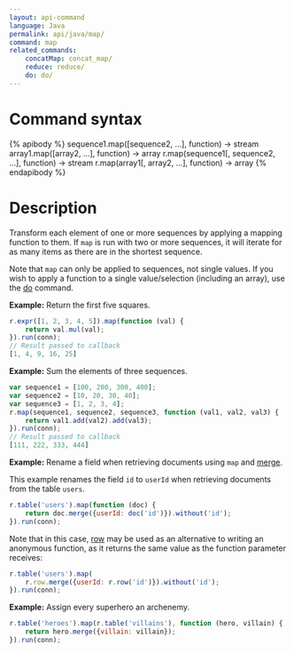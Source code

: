 ```yaml
---
layout: api-command
language: Java
permalink: api/java/map/
command: map
related_commands:
    concatMap: concat_map/
    reduce: reduce/
    do: do/
---
```


# Command syntax #

{% apibody %}
sequence1.map([sequence2, ...], function) &rarr; stream
array1.map([array2, ...], function) &rarr; array
r.map(sequence1[, sequence2, ...], function) &rarr; stream
r.map(array1[, array2, ...], function) &rarr; array
{% endapibody %}

# Description #

Transform each element of one or more sequences by applying a mapping function to them. If `map` is run with two or more sequences, it will iterate for as many items as there are in the shortest sequence.

Note that `map` can only be applied to sequences, not single values. If you wish to apply a function to a single value/selection (including an array), use the [do](/api/java/do) command.

__Example:__ Return the first five squares.

```js
r.expr([1, 2, 3, 4, 5]).map(function (val) {
    return val.mul(val);
}).run(conn);
// Result passed to callback
[1, 4, 9, 16, 25]
```

__Example:__ Sum the elements of three sequences.

```js
var sequence1 = [100, 200, 300, 400];
var sequence2 = [10, 20, 30, 40];
var sequence3 = [1, 2, 3, 4];
r.map(sequence1, sequence2, sequence3, function (val1, val2, val3) {
    return val1.add(val2).add(val3);
}).run(conn);
// Result passed to callback
[111, 222, 333, 444]
```

__Example:__ Rename a field when retrieving documents using `map` and [merge](/api/java/merge/).

This example renames the field `id` to `userId` when retrieving documents from the table `users`.

```js
r.table('users').map(function (doc) {
    return doc.merge({userId: doc('id')}).without('id');
}).run(conn);
```

Note that in this case, [row](/api/java/row) may be used as an alternative to writing an anonymous function, as it returns the same value as the function parameter receives:

```js
r.table('users').map(
    r.row.merge({userId: r.row('id')}).without('id');
}).run(conn);
```


__Example:__ Assign every superhero an archenemy.

```js
r.table('heroes').map(r.table('villains'), function (hero, villain) {
    return hero.merge({villain: villain});
}).run(conn);
```

